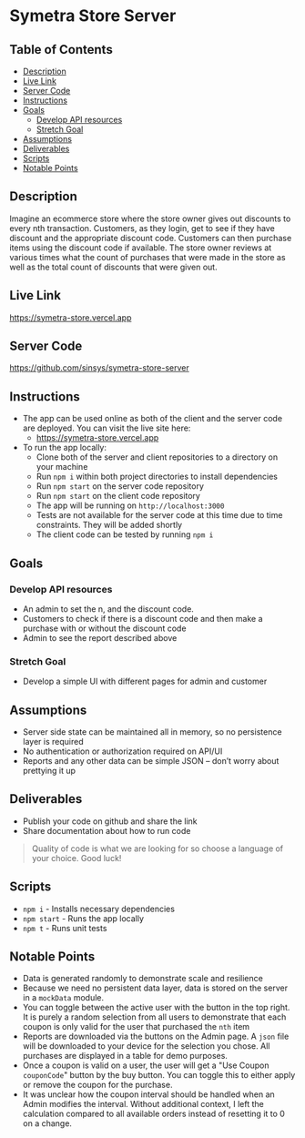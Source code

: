 # Symetra Store Server

## Table of Contents
- [Description](#description)
- [Live Link](#live-link)
- [Server Code](#server-code)
- [Instructions](#instructions)
- [Goals](#goals)
  - [Develop API resources](#develop-api-resources-to-enable)
  - [Stretch Goal](#stretch-goal)
- [Assumptions](#assumptions)
- [Deliverables](#deliverables)
- [Scripts](#scripts)
- [Notable Points](#notable-points)

## Description
Imagine an ecommerce store where the store owner gives out discounts to every nth transaction. Customers, as they login, get to see if they have discount and the appropriate discount code. Customers can then purchase items using the discount code if available. The store owner reviews at various times what the count of purchases that were made in the store as well as the total count of discounts that were given out.

## Live Link
https://symetra-store.vercel.app

## Server Code
https://github.com/sinsys/symetra-store-server  

## Instructions
- The app can be used online as both of the client and the server code are deployed. You can visit the live site here:
  - https://symetra-store.vercel.app
- To run the app locally:
  - Clone both of the server and client repositories to a directory on your machine
  - Run `npm i` within both project directories to install dependencies
  - Run `npm start` on the server code repository
  - Run `npm start` on the client code repository
  - The app will be running on `http://localhost:3000`
  - Tests are not available for the server code at this time due to time constraints. They will be added shortly
  - The client code can be tested by running `npm i`  

## Goals  
### Develop API resources  
- An admin to set the n, and the discount code. 
- Customers to check if there is a discount code and then make a purchase with or without the discount code
- Admin to see the report described above 

### Stretch Goal  
- Develop a simple UI with different pages for admin and customer 

## Assumptions  
- Server side state can be maintained all in memory, so no persistence layer is required
- No authentication or authorization required on API/UI
- Reports and any other data can be simple JSON – don’t worry about prettying it up  

## Deliverables  
- Publish your code on github and share the link
- Share documentation about how to run code
> Quality of code is what we are looking for so choose a language of your choice. Good luck!  

## Scripts  
- `npm i` - Installs necessary dependencies
- `npm start` - Runs the app locally
- `npm t` - Runs unit tests  

## Notable Points  
- Data is generated randomly to demonstrate scale and resilience
- Because we need no persistent data layer, data is stored on the server in a `mockData` module.
- You can toggle between the active user with the button in the top right. It is purely a random selection from all users to demonstrate that each coupon is only valid for the user that purchased the `nth` item
- Reports are downloaded via the buttons on the Admin page. A `json` file will be downloaded to your device for the selection you chose. All purchases are displayed in a table for demo purposes.
- Once a coupon is valid on a user, the user will get a "Use Coupon `couponCode`" button by the buy button. You can toggle this to either apply or remove the coupon for the purchase.
- It was unclear how the coupon interval should be handled when an Admin modifies the interval. Without additional context, I left the calculation compared to all available orders instead of resetting it to 0 on a change.